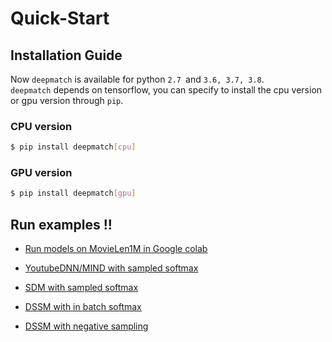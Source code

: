 # Quick-Start

## Installation Guide
Now `deepmatch` is available for python `2.7 `and `3.6, 3.7, 3.8`.  
`deepmatch` depends on tensorflow, you can specify to install the cpu version or gpu version through `pip`.

### CPU version

```bash
$ pip install deepmatch[cpu]
```
### GPU version

```bash
$ pip install deepmatch[gpu]
```
## Run examples !!

- [Run models on MovieLen1M in Google colab](./Examples.html#run-models-on-movielen1m-in-google-colab)

- [YoutubeDNN/MIND with sampled softmax](./Examples.html#youtubednn-mind-with-sampled-softmax)
- [SDM with sampled softmax](./Examples.html#sdm-with-sampled-softmax)
- [DSSM with in batch softmax](./Examples.html#dssm-with-in-batch-softmax)
- [DSSM with negative sampling](./Examples.html#dssm-with-negative-sampling)
